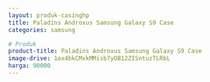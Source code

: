 ```yaml
---
layout: produk-casinghp
title: Paladins Androxus Samsung Galaxy S9 Case
categories: samsung

# Produk
product-title: Paladins Androxus Samsung Galaxy S9 Case
image-drive: 1ox4bkCMxkMMisb7yOB12ZISntuzTLRbL
harga: 90000
---
```

